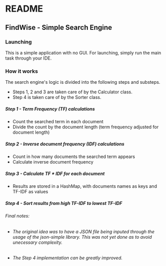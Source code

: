 
# README

## FindWise - Simple Search Engine

### Launching
This is a simple application with no GUI. For launching, simply run the main task through your IDE.

### How it works
The search engine's logic is divided into the following steps and substeps.
  - Steps 1, 2 and 3 are taken care of by the Calculator class. 
  - Step 4 is taken care of by the Sorter class.

##### Step 1 - Term Frequency (TF) calculations
  - Count the searched term in each document
  - Divide the count by the document length (term frequency adjusted for document length)
  
##### Step 2 - Inverse document frequency (IDF) calculations
  - Count in how many documents the searched term appears
  - Calculate inverse document frequency
  
##### Step 3 - Calculate TF * IDF for each document
  - Results are stored in a HashMap, with documents names as keys and TF-IDF as values  

##### Step 4 - Sort results from high TF-IDF to lowest TF-IDF


###### Final notes:
  - ###### The original idea was to have a JSON file being inputed through the usage of the json-simple library. This was not yet done as to avoid unecessary complexity.
  - ###### The Step 4 implementation can be greatly improved.
